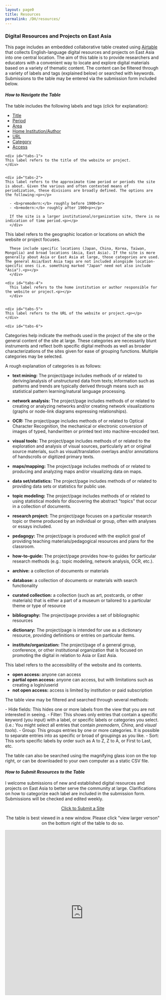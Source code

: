 ```yaml
---
layout: page0
title: Resources
permalink: /DH/resources/
---
```


<h3>Digital Resources and Projects on East Asia</h3>
<p></p>
This page includes an embedded collaborative table created using <a href="https://airtable.com/">Airtable</a> that collects English-language digital resources and projects on East Asia into one central location. The aim of this table is to provide researchers and educators with a convenient way to locate and explore digital materials based on a variety of thematic content. The content can be filtered through a variety of labels and tags (explained below) or searched with keywords. Submissions to the table may be entered via the submission form included below.
<p></p>

<h4><em>How to Navigate the Table</em></h4>
<p></p>
The table includes the following labels and tags (click for explanation):
<p></p>

<script>
 $( function() {
   $( "#tabs" ).tabs();
 } );

 $( function() {
   $( "#tabs2" ).tabs();
 } );
 </script>


<div id="tabs">
 <ul>
   <li><a href="#tabs-1">Title</a></li>
   <li><a href="#tabs-2">Period</a></li>
   <li><a href="#tabs-3">Area</a></li>
   <li><a href="#tabs-4">Home Institution/Author</a></li>
   <li><a href="#tabs-5">URL</a></li>
   <li><a href="#tabs-6">Category</a></li>
   <li><a href="#tabs-7">Access</a></li>
 </ul>

    <div id="tabs-1">
    This label refers to the title of the website or project.
    </div>


    <div id="tabs-2">
    This label refers to the approximate time period or periods the site is about. Given the various and often contested means of periodization, these divisions are broadly defined. The options are the following:<p></p>

      - <b>premodern:</b> roughly before 1900<br>
      - <b>modern:</b> roughly after 1900<p></p>

      If the site is a larger institutional/organization site, there is no indication of time period.<p></p>
      </div>

  <div id="tabs-3">
    This label refers to the geographic location or locations on which the website or project focuses.<p></p>

      These include specific locations (Japan, China, Korea, Taiwan, Mongolia) and broad locations (Asia, East Asia). If the site is more generally about Asia or East Asia at large, those categories are used. The general Asia/East Asia tags are not included alongside location-specific ones (i.e. something marked "Japan" need not also include "Asia").<p></p>
      </div>

    <div id="tabs-4">
      This label refers to the home institution or author responsible for the website or project.<p></p>
      </div>


    <div id="tabs-5">
    This label refers to the URL of the website or project.<p></p>
    </div>

    <div id="tabs-6">
  Categories help indicate the methods used in the project of the site or the general content of the site at large. These categories are necessarily blunt instruments and reflect both specific digital methods as well as broader characterizations of the sites given for ease of grouping functions. Multiple categories may be selected.<p></p>

  A rough explanation of categories is as follows:<p></p>

  - <b>text mining:</b> The project/page includes methods of or related to deriving/analysis of unstructured data from texts; information such as patterns and trends are typically derived through means such as statistical pattern learning/natural language processing.<p></p>

  - <b>network analysis:</b> The project/page includes methods of or related to creating or analyzing networks and/or creating network visualizations (graphs or node-link diagrams expressing relationships).<p></p>

  - <b>OCR:</b> The project/page includes methods of or related to Optical Character Recognition, the mechanical or electronic conversion of images of typed, handwritten or printed text into machine-encoded text.<p></p>

  - <b>visual tools:</b> The project/page includes methods of or related to the exploration and analysis of visual sources, particularly art or original source materials, such as visual/translation overlays and/or annotations of handscrolls or digitized primary texts.<p></p>

  - <b>maps/mapping:</b> The project/page includes methods of or related to producing and analyzing maps and/or visualizing data on maps.<p></p>

  - <b>data set/statistics:</b> The project/page includes methods of or related to providing data sets or statistics for public use.<p></p>

  - <b>topic modeling:</b> The project/page includes methods of or related to using statistical models for discovering the abstract "topics" that occur in a collection of documents.<p></p>

  - <b>research project:</b> The project/page focuses on a particular research topic or theme produced by an individual or group, often with analyses or essays included.<p></p>

  - <b>pedagogy:</b> The project/page is produced with the explicit goal of providing teaching materials/pedagogical resources and plans for the classroom.<p></p>

  - <b>how-to-guide:</b> The project/page provides how-to guides for particular research methods (e.g.: topic modeling, network analysis, OCR, etc.).<p></p>

  - <b>archive:</b> a collection of documents or materials<p></p>

  - <b>database:</b> a collection of documents or materials with search functionality<p></p>

  - <b>curated collection:</b> a collection (such as art, postcards, or other materials) that is either a part of a museum or tailored to a particular theme or type of resource<p></p>

  - <b>bibliography:</b> The project/page provides a set of bibliographic resources<p></p>

  - <b>dictionary:</b> The project/page is intended for use as a dictionary resource, providing definitions or entries on particular items.<p></p>

  - <b>institute/organization:</b> The project/page of a general group, conference, or other institutional organization that is focused on promoting the digital in relation to Asia or East Asia.
            <p></p>
        </div>

  <div id="tabs-7">

This label refers to the accessibility of the website and its contents.<p></p>

- <b>open access:</b> anyone can access<br>
- <b>partial open access:</b> anyone can access, but with limitations such as creating a login/userid<br>
- <b>not open access:</b> access is limited by institution or paid subscription<p></p>
    </div>


</div>


<p></p>
The table view may be filtered and searched through several methods:

<p></p>
   - Hide fields: This hides one or more labels from the view that you are not interested in seeing.
   - Filter: This shows only entries that contain a specific keyword (you input) with a label, or specific labels or categories you select. (i.e.: You might select all entries that contain <em>premodern</em>, <em>China</em>, and <em>visual tools</em>).
   - Group: This groups entries by one or more categories. It is possible to separate entries into as specific or broad of groupings as you like.
   - Sort: This sorts specific labels by order such as A to Z, Z to A, or First to Last, etc.


<p></p>

The table can also be searched using the magnifying glass icon on the top right, or can be downloaded to your own computer as a static CSV file.
<p></p>
<p></p>


<h4><em>How to Submit Resources to the Table</em></h4>
<p></p>
I welcome submissions of new and established digital resources and projects on East Asia to better serve the community at large. Clarifications on how to categorize each label are included in the submission form. Submissions will be checked and edited weekly.
<p></p>

<center><a href="https://airtable.com/shrKMyt963WcaXTGz" target="_blank" class="btn btn-primary btn-lg outline" role="button">Click to Submit a Site</a><p></p>
<p></p>
The table is best viewed in a new window. Please click "view larger verson" on the bottom right of the table to do so.</center>
<p></p>
<p></p>

<iframe class="airtable-embed" src="https://airtable.com/embed/shrPIixTwkaxC1bId?backgroundColor=cyan&viewControls=on" frameborder="0" onmousewheel="" width="100%" height="533" style="background: transparent; border: 1px solid #ccc;"></iframe>
